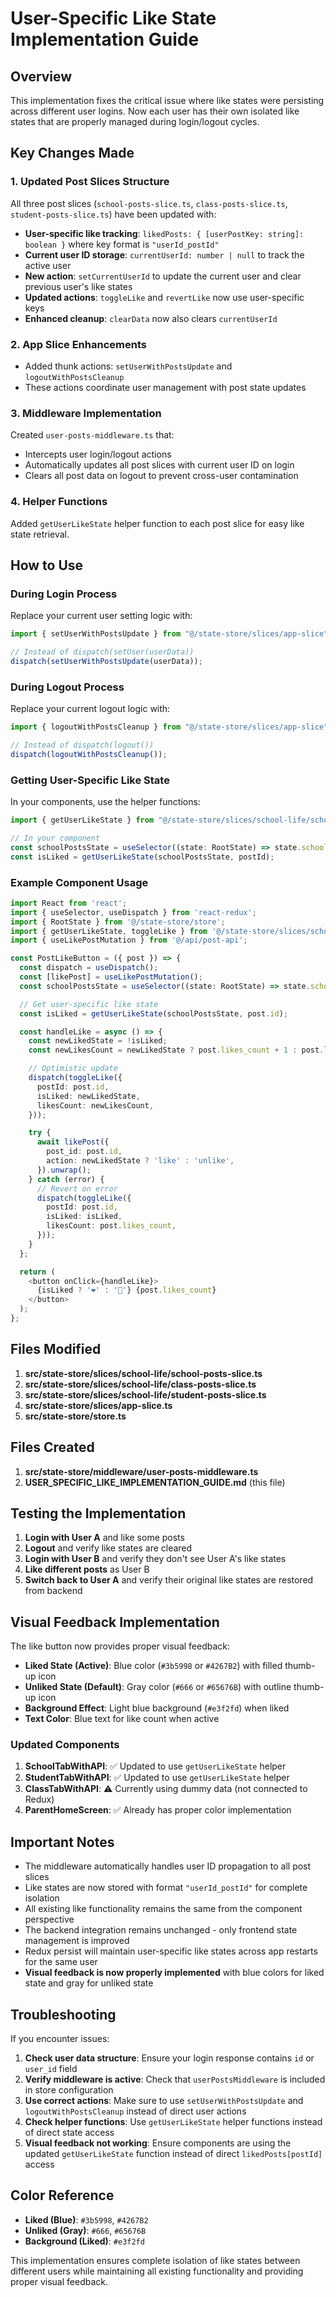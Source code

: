 # User-Specific Like State Implementation Guide

## Overview

This implementation fixes the critical issue where like states were persisting across different user logins. Now each user has their own isolated like states that are properly managed during login/logout cycles.

## Key Changes Made

### 1. Updated Post Slices Structure

All three post slices (`school-posts-slice.ts`, `class-posts-slice.ts`, `student-posts-slice.ts`) have been updated with:

- **User-specific like tracking**: `likedPosts: { [userPostKey: string]: boolean }` where key format is `"userId_postId"`
- **Current user ID storage**: `currentUserId: number | null` to track the active user
- **New action**: `setCurrentUserId` to update the current user and clear previous user's like states
- **Updated actions**: `toggleLike` and `revertLike` now use user-specific keys
- **Enhanced cleanup**: `clearData` now also clears `currentUserId`

### 2. App Slice Enhancements

- Added thunk actions: `setUserWithPostsUpdate` and `logoutWithPostsCleanup`
- These actions coordinate user management with post state updates

### 3. Middleware Implementation

Created `user-posts-middleware.ts` that:

- Intercepts user login/logout actions
- Automatically updates all post slices with current user ID on login
- Clears all post data on logout to prevent cross-user contamination

### 4. Helper Functions

Added `getUserLikeState` helper function to each post slice for easy like state retrieval.

## How to Use

### During Login Process

Replace your current user setting logic with:

```typescript
import { setUserWithPostsUpdate } from "@/state-store/slices/app-slice";

// Instead of dispatch(setUser(userData))
dispatch(setUserWithPostsUpdate(userData));
```

### During Logout Process

Replace your current logout logic with:

```typescript
import { logoutWithPostsCleanup } from "@/state-store/slices/app-slice";

// Instead of dispatch(logout())
dispatch(logoutWithPostsCleanup());
```

### Getting User-Specific Like State

In your components, use the helper functions:

```typescript
import { getUserLikeState } from "@/state-store/slices/school-life/school-posts-slice";

// In your component
const schoolPostsState = useSelector((state: RootState) => state.schoolPosts);
const isLiked = getUserLikeState(schoolPostsState, postId);
```

### Example Component Usage

```typescript
import React from 'react';
import { useSelector, useDispatch } from 'react-redux';
import { RootState } from '@/state-store/store';
import { getUserLikeState, toggleLike } from '@/state-store/slices/school-life/school-posts-slice';
import { useLikePostMutation } from '@/api/post-api';

const PostLikeButton = ({ post }) => {
  const dispatch = useDispatch();
  const [likePost] = useLikePostMutation();
  const schoolPostsState = useSelector((state: RootState) => state.schoolPosts);

  // Get user-specific like state
  const isLiked = getUserLikeState(schoolPostsState, post.id);

  const handleLike = async () => {
    const newLikedState = !isLiked;
    const newLikesCount = newLikedState ? post.likes_count + 1 : post.likes_count - 1;

    // Optimistic update
    dispatch(toggleLike({
      postId: post.id,
      isLiked: newLikedState,
      likesCount: newLikesCount,
    }));

    try {
      await likePost({
        post_id: post.id,
        action: newLikedState ? 'like' : 'unlike',
      }).unwrap();
    } catch (error) {
      // Revert on error
      dispatch(toggleLike({
        postId: post.id,
        isLiked: isLiked,
        likesCount: post.likes_count,
      }));
    }
  };

  return (
    <button onClick={handleLike}>
      {isLiked ? '❤️' : '🤍'} {post.likes_count}
    </button>
  );
};
```

## Files Modified

1. **src/state-store/slices/school-life/school-posts-slice.ts**
2. **src/state-store/slices/school-life/class-posts-slice.ts**
3. **src/state-store/slices/school-life/student-posts-slice.ts**
4. **src/state-store/slices/app-slice.ts**
5. **src/state-store/store.ts**

## Files Created

1. **src/state-store/middleware/user-posts-middleware.ts**
2. **USER_SPECIFIC_LIKE_IMPLEMENTATION_GUIDE.md** (this file)

## Testing the Implementation

1. **Login with User A** and like some posts
2. **Logout** and verify like states are cleared
3. **Login with User B** and verify they don't see User A's like states
4. **Like different posts** as User B
5. **Switch back to User A** and verify their original like states are restored from backend

## Visual Feedback Implementation

The like button now provides proper visual feedback:

- **Liked State (Active)**: Blue color (`#3b5998` or `#4267B2`) with filled thumb-up icon
- **Unliked State (Default)**: Gray color (`#666` or `#65676B`) with outline thumb-up icon
- **Background Effect**: Light blue background (`#e3f2fd`) when liked
- **Text Color**: Blue text for like count when active

### Updated Components

1. **SchoolTabWithAPI**: ✅ Updated to use `getUserLikeState` helper
2. **StudentTabWithAPI**: ✅ Updated to use `getUserLikeState` helper
3. **ClassTabWithAPI**: ⚠️ Currently using dummy data (not connected to Redux)
4. **ParentHomeScreen**: ✅ Already has proper color implementation

## Important Notes

- The middleware automatically handles user ID propagation to all post slices
- Like states are now stored with format `"userId_postId"` for complete isolation
- All existing like functionality remains the same from the component perspective
- The backend integration remains unchanged - only frontend state management is improved
- Redux persist will maintain user-specific like states across app restarts for the same user
- **Visual feedback is now properly implemented** with blue colors for liked state and gray for unliked state

## Troubleshooting

If you encounter issues:

1. **Check user data structure**: Ensure your login response contains `id` or `user_id` field
2. **Verify middleware is active**: Check that `userPostsMiddleware` is included in store configuration
3. **Use correct actions**: Make sure to use `setUserWithPostsUpdate` and `logoutWithPostsCleanup` instead of direct user actions
4. **Check helper functions**: Use `getUserLikeState` helper functions instead of direct state access
5. **Visual feedback not working**: Ensure components are using the updated `getUserLikeState` function instead of direct `likedPosts[postId]` access

## Color Reference

- **Liked (Blue)**: `#3b5998`, `#4267B2`
- **Unliked (Gray)**: `#666`, `#65676B`
- **Background (Liked)**: `#e3f2fd`

This implementation ensures complete isolation of like states between different users while maintaining all existing functionality and providing proper visual feedback.
